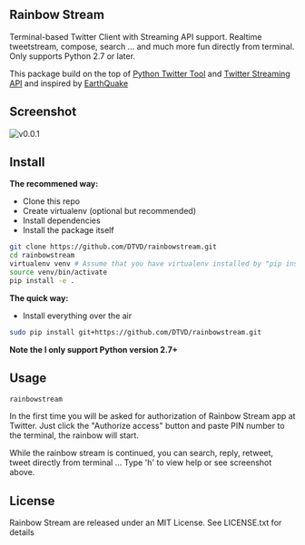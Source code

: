 ## Rainbow Stream
Terminal-based Twitter Client with Streaming API support. 
Realtime tweetstream, compose, search ... and much more fun directly from terminal.
Only supports Python 2.7 or later.

This package build on the top of [Python Twitter Tool](http://mike.verdone.ca/twitter/) and [Twitter Streaming API](https://dev.twitter.com/docs/api/streaming) and inspired by [EarthQuake](https://github.com/jugyo/earthquake)

## Screenshot
![v0.0.1](https://raw.githubusercontent.com/DTVD/rainbowstream/master/screenshot/RainbowStreamv0.0.1.png)

## Install
**The recommened way:**
* Clone this repo
* Create virtualenv (optional but recommended)
* Install dependencies
* Install the package itself

```bash
git clone https://github.com/DTVD/rainbowstream.git
cd rainbowstream
virtualenv venv # Assume that you have virtualenv installed by "pip install virtualenv"
source venv/bin/activate
pip install -e .
```
**The quick way:**
* Install everything over the air

```bash
sudo pip install git+https://github.com/DTVD/rainbowstream.git
```
**Note the I only support Python version 2.7+**

## Usage
```bash
rainbowstream
```
In the first time you will be asked for authorization of Rainbow Stream app at Twitter.
Just click the "Authorize access" button and paste PIN number to the terminal, the rainbow will start.

While the rainbow stream is continued, you can search, reply, retweet, tweet directly from terminal ...
Type 'h' to view help or see screenshot above.


## License
Rainbow Stream are released under an MIT License. See LICENSE.txt for details
